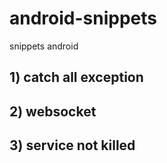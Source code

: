 # android-snippets
snippets android

## 1) catch all exception
## 2) websocket
## 3) service not killed
